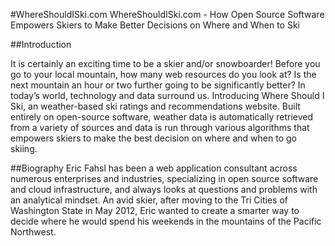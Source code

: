 #WhereShouldISki.com
WhereShouldISki.com - How Open Source Software Empowers Skiers to Make Better Decisions on Where and When to Ski

##Introduction

It is certainly an exciting time to be a skier and/or snowboarder!  Before you go to your local mountain, how many web resources do you look at?  Is the next mountain an hour or two further going to be significantly better?  In today’s world, technology and data surround us.  Introducing Where Should I Ski, an weather-based ski ratings and recommendations website.  Built entirely on open-source software, weather data is automatically retrieved from a variety of sources and data is run through various algorithms that empowers skiers to make the best decision on where and when to go skiing.

##Biography
Eric Fahsl has been a web application consultant across numerous enterprises and industries, specializing in open source software and cloud infrastructure, and always looks at questions and problems with an analytical mindset.  An avid skier, after moving to the Tri Cities of Washington State in May 2012, Eric wanted to create a smarter way to decide where he would spend his weekends in the mountains of the Pacific Northwest.

